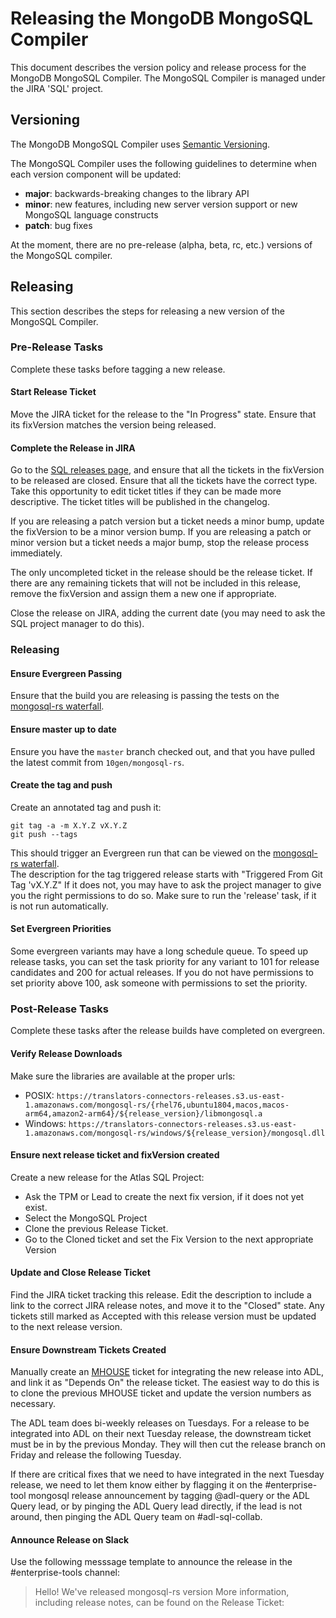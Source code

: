 # Releasing the MongoDB MongoSQL Compiler

This document describes the version policy and release process for the MongoDB MongoSQL Compiler.
The MongoSQL Compiler is managed under the JIRA 'SQL' project.

## Versioning

The MongoDB MongoSQL Compiler uses [Semantic Versioning](https://semver.org/).

The MongoSQL Compiler uses the following guidelines to determine when each version component will be updated:
- **major**: backwards-breaking changes to the library API
- **minor**: new features, including new server version support or new MongoSQL language constructs
- **patch**: bug fixes

At the moment, there are no pre-release (alpha, beta, rc, etc.) versions of the MongoSQL compiler.

## Releasing
This section describes the steps for releasing a new version of the MongoSQL Compiler.

### Pre-Release Tasks
Complete these tasks before tagging a new release.

#### Start Release Ticket
Move the JIRA ticket for the release to the "In Progress" state.
Ensure that its fixVersion matches the version being released.

#### Complete the Release in JIRA
Go to the [SQL releases page](https://jira.mongodb.org/projects/SQL?selectedItem=com.atlassian.jira.jira-projects-plugin%3Arelease-page&status=unreleased), and ensure that all the tickets in the fixVersion to be released are closed.
Ensure that all the tickets have the correct type. Take this opportunity to edit ticket titles if they can be made more descriptive.
The ticket titles will be published in the changelog.

If you are releasing a patch version but a ticket needs a minor bump, update the fixVersion to be a minor version bump.
If you are releasing a patch or minor version but a ticket needs a major bump, stop the release process immediately.

The only uncompleted ticket in the release should be the release ticket.
If there are any remaining tickets that will not be included in this release, remove the fixVersion and assign them a new one if appropriate.

Close the release on JIRA, adding the current date (you may need to ask the SQL project manager to do this).

### Releasing

#### Ensure Evergreen Passing
Ensure that the build you are releasing is passing the tests on the [mongosql-rs waterfall](https://spruce.mongodb.com/commits/mongosql-rs).

#### Ensure master up to date
Ensure you have the `master` branch checked out, and that you have pulled the latest commit from `10gen/mongosql-rs`.

#### Create the tag and push
Create an annotated tag and push it:
```
git tag -a -m X.Y.Z vX.Y.Z
git push --tags
```
This should trigger an Evergreen run that can be viewed on the [mongosql-rs waterfall](https://spruce.mongodb.com/waterfall/mongosql-rs).  
The description for the tag triggered release starts with "Triggered From Git Tag 'vX.Y.Z"
If it does not, you may have to ask the project manager to give you the right permissions to do so.
Make sure to run the 'release' task, if it is not run automatically.

#### Set Evergreen Priorities
Some evergreen variants may have a long schedule queue.
To speed up release tasks, you can set the task priority for any variant to 101 for release candidates and 200 for actual releases.
If you do not have permissions to set priority above 100, ask someone with permissions to set the
priority.

### Post-Release Tasks
Complete these tasks after the release builds have completed on evergreen.

#### Verify Release Downloads
Make sure the libraries are available at the proper urls:
- POSIX:
  `https://translators-connectors-releases.s3.us-east-1.amazonaws.com/mongosql-rs/{rhel76,ubuntu1804,macos,macos-arm64,amazon2-arm64}/${release_version}/libmongosql.a`
- Windows:
  `https://translators-connectors-releases.s3.us-east-1.amazonaws.com/mongosql-rs/windows/${release_version}/mongosql.dll`

#### Ensure next release ticket and fixVersion created
Create a new release for the Atlas SQL Project:
- Ask the TPM or Lead to create the next fix version, if it does not yet exist.
- Select the MongoSQL Project
- Clone the previous Release Ticket.
- Go to the Cloned ticket and set the Fix Version to the next appropriate Version

#### Update and Close Release Ticket
Find the JIRA ticket tracking this release.
Edit the description to include a link to the correct JIRA release notes, and move it to the "Closed" state.
Any tickets still marked as Accepted with this release version must be updated to the next release
version.

#### Ensure Downstream Tickets Created
Manually create an [MHOUSE](https://jira.mongodb.org/projects/MHOUSE) ticket for integrating the new
release into ADL, and link it as "Depends On" the release ticket. The easiest way to do this is to
clone the previous MHOUSE ticket and update the version numbers as necessary.

The ADL team does bi-weekly releases on Tuesdays. For a release to be integrated into ADL on their next
Tuesday release, the downstream ticket must be in by the previous Monday. They will then cut the
release branch on Friday and release the following Tuesday.

If there are critical fixes that we need to have integrated in the next Tuesday release, we need to
let them know either by flagging it on the #enterprise-tool mongosql release announcement by tagging
@adl-query or the ADL Query lead, or by pinging the ADL Query lead directly, if the lead is not around, then
pinging the ADL Query team on #adl-sql-collab.

#### Announce Release on Slack
Use the following messsage template to announce the release in the #enterprise-tools channel:

> Hello! We've released mongosql-rs version <VERSION>
> More information, including release notes, can be found on the Release Ticket: <JIRA Link>
